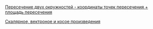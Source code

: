 [Пересечение двух окружностей - координаты точек пересечения + площадь пересечения](Пересечение%20двух%20окружностей)

[Скалярное, вектроное и косое произведения](Скалярное%2C%20векторное%2C%20косое%20произведения)

